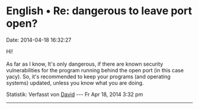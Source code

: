 English • Re: dangerous to leave port open?
===========================================

Date: 2014-04-18 16:32:27

Hi!\
\
As far as I know, It\'s only dangerous, if there are known security
vulnerabilities for the program running behind the open port (in this
case yacy). So, it\'s recommended to keep your programs (and operating
systems) updated, unless you know what you are doing.

Statistik: Verfasst von
[David](http://forum.yacy-websuche.de/memberlist.php?mode=viewprofile&u=8887)
--- Fr Apr 18, 2014 3:32 pm

------------------------------------------------------------------------

